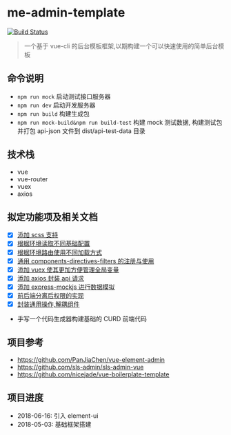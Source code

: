 # me-admin-template

[![Build Status](https://travis-ci.org/yimogit/me-admin-template.svg?branch=master)](https://travis-ci.org/yimogit/me-admin-template)

> 一个基于 vue-cli 的后台模板框架,以期构建一个可以快速使用的简单后台模板

## 命令说明

- `npm run mock` 启动测试接口服务器
- `npm run dev` 启动开发服务器
- `npm run build` 构建生成包
- `npm run mock-build&npm run build-test` 构建 mock 测试数据, 构建测试包并打包 api-json 文件到 dist/api-test-data 目录

## 技术栈

- vue
- vue-router
- vuex
- axios

## 拟定功能项及相关文档

- [x] [添加 scss 支持](./docs/01-vue项目中添加scss.md)
- [x] [根据环境读取不同基础配置](./docs/02-vue项目中根据环境读取不同基础配置.md)
- [x] [根据环境路由使用不同加载方式](./docs/03-vue项目中根据环境路由使用不同加载方式.md)
- [x] [通用 components-directives-filters 的注册与使用](./docs/04-vue项目中通用组件-指令-过滤器的注册与使用.md)
- [x] [添加 vuex 使其更加方便管理全局变量](./docs/05-vue项目中使用vuex进行状态管理.md)
- [x] [添加 axios 封装 api 请求](./docs/06-添加axios封装api请求.md)
- [x] [添加 express-mockjs 进行数据模拟](./docs/07-添加express-mockjs进行数据模拟.md)
- [x] [前后端分离后权限的实现](./docs/08-前后端分离后权限的实现.md)
- [x] [封装通用操作,解耦组件](./docs/09-封装通用操作以期解耦组件.md)
- 手写一个代码生成器构建基础的 CURD 前端代码

## 项目参考

- https://github.com/PanJiaChen/vue-element-admin
- https://github.com/sls-admin/sls-admin-vue
- https://github.com/nicejade/vue-boilerplate-template

## 项目进度

- 2018-06-16: 引入 element-ui
- 2018-05-03: 基础框架搭建

